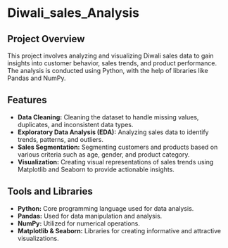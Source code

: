 # Diwali_sales_Analysis

## Project Overview
This project involves analyzing and visualizing Diwali sales data to gain insights into customer behavior, sales trends, and product performance. The analysis is conducted using Python, with the help of libraries like Pandas and NumPy.

## Features
- **Data Cleaning:** Cleaning the dataset to handle missing values, duplicates, and inconsistent data types.
- **Exploratory Data Analysis (EDA):** Analyzing sales data to identify trends, patterns, and outliers.
- **Sales Segmentation:** Segmenting customers and products based on various criteria such as age, gender, and product category.
- **Visualization:** Creating visual representations of sales trends using Matplotlib and Seaborn to provide actionable insights.

## Tools and Libraries
- **Python:** Core programming language used for data analysis.
- **Pandas:** Used for data manipulation and analysis.
- **NumPy:** Utilized for numerical operations.
- **Matplotlib & Seaborn:** Libraries for creating informative and attractive visualizations.
